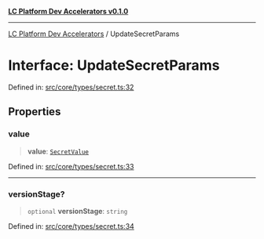 [**LC Platform Dev Accelerators v0.1.0**](../README.md)

***

[LC Platform Dev Accelerators](../globals.md) / UpdateSecretParams

# Interface: UpdateSecretParams

Defined in: [src/core/types/secret.ts:32](https://github.com/stainedhead/lc-platform-dev-accelerators/blob/12c3626979e745866113de19cb4bb33222f28139/src/core/types/secret.ts#L32)

## Properties

### value

> **value**: [`SecretValue`](../type-aliases/SecretValue.md)

Defined in: [src/core/types/secret.ts:33](https://github.com/stainedhead/lc-platform-dev-accelerators/blob/12c3626979e745866113de19cb4bb33222f28139/src/core/types/secret.ts#L33)

***

### versionStage?

> `optional` **versionStage**: `string`

Defined in: [src/core/types/secret.ts:34](https://github.com/stainedhead/lc-platform-dev-accelerators/blob/12c3626979e745866113de19cb4bb33222f28139/src/core/types/secret.ts#L34)
